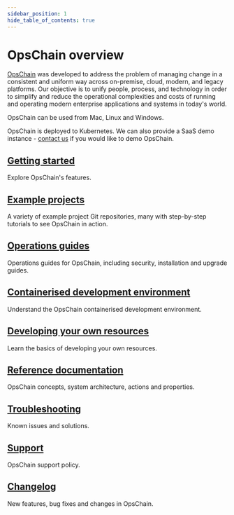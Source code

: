 ```yaml
---
sidebar_position: 1
hide_table_of_contents: true
---
```


# OpsChain overview

[OpsChain](https://opschain.io) was developed to address the problem of managing change in a consistent and uniform way across on-premise, cloud, modern, and legacy platforms. Our objective is to unify people, process, and technology in order to simplify and reduce the operational complexities and costs of running and operating modern enterprise applications and systems in today's world.

OpsChain can be used from Mac, Linux and Windows.

OpsChain is deployed to Kubernetes. We can also provide a SaaS demo instance - [contact us](https://opschain.io/contact-us) if you would like to demo OpsChain.

## [Getting started](/docs/getting-started/README.md)

Explore OpsChain's features.

## [Example projects](/docs/category/examples)

A variety of example project Git repositories, many with step-by-step tutorials to see OpsChain in action.

## [Operations guides](/docs/category/operations)

Operations guides for OpsChain, including security, installation and upgrade guides.

## [Containerised development environment](/docs/development-environment.md)

Understand the OpsChain containerised development environment.

## [Developing your own resources](/docs/getting-started/developer.md#developing-resources)

Learn the basics of developing your own resources.

## [Reference documentation](/docs/category/reference)

OpsChain concepts, system architecture, actions and properties.

## [Troubleshooting](/docs/troubleshooting.md)

Known issues and solutions.

## [Support](/docs/support.md)

OpsChain support policy.

## [Changelog](/docs/changelog.md)

New features, bug fixes and changes in OpsChain.
